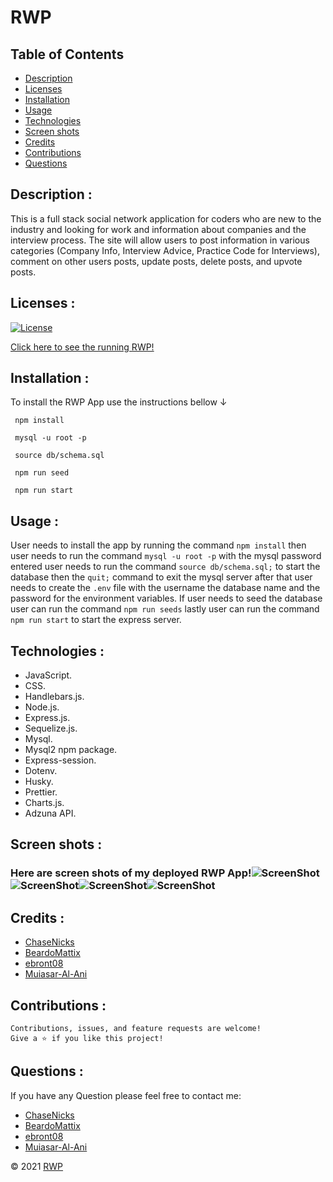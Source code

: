 # RWP

## Table of Contents

- [Description](#description-)
- [Licenses](#licenses-)
- [Installation](#installation-)
- [Usage](#usage-)
- [Technologies](#technologies-)
- [Screen shots](#screen-shots-)
- [Credits](#credits-)
- [Contributions](#contributions-)
- [Questions](#questions-)

## Description :

This is a full stack social network application for coders who are new to the industry and looking for work and information about companies and the interview process. The site will allow users to post information in various categories (Company Info, Interview Advice, Practice Code for Interviews), comment on other users posts, update posts, delete posts, and upvote posts.

## Licenses :

[![License](https://img.shields.io/badge/License-MIT-yellow.svg)](https://opensource.org/licenses/MIT)

[Click here to see the running RWP!](https://secure-meadow-77946.herokuapp.com/)

## Installation :

To install the RWP App use the instructions bellow &#8595;

```
 npm install

 mysql -u root -p

 source db/schema.sql

 npm run seed

 npm run start
```

## Usage :

User needs to install the app by running the command `npm install` then user needs to run the command `mysql -u root -p` with the mysql password entered user needs to run the command `source db/schema.sql;` to start the database then the `quit;` command to exit the mysql server after that user needs to create the `.env` file with the username the database name and the password for the environment variables. If user needs to seed the database user can run the command `npm run seeds` lastly user can run the command `npm run start` to start the express server.

## Technologies :

- JavaScript.
- CSS.
- Handlebars.js.
- Node.js.
- Express.js.
- Sequelize.js.
- Mysql.
- Mysql2 npm package.
- Express-session.
- Dotenv.
- Husky.
- Prettier.
- Charts.js.
- Adzuna API.

## Screen shots :

### Here are screen shots of my deployed RWP App!![ScreenShot](./public/images/screen1.png)![ScreenShot](./public/images/screen2.png)![ScreenShot](./public/images/screen3.png)![ScreenShot](./public/images/screen4.png)

## Credits :

- [ChaseNicks](https://github.com/ChaseNicks)
- [BeardoMattix](https://github.com/BeardoMattix)
- [ebront08](https://github.com/ebront08)
- [Muiasar-Al-Ani](https://github.com/Muiasar-Al-Ani)

## Contributions :

    Contributions, issues, and feature requests are welcome!
    Give a ⭐️ if you like this project!

## Questions :

If you have any Question please feel free to contact me:

- [ChaseNicks](https://github.com/ChaseNicks)
- [BeardoMattix](https://github.com/BeardoMattix)
- [ebront08](https://github.com/ebront08)
- [Muiasar-Al-Ani](https://github.com/Muiasar-Al-Ani)

&copy; 2021 [RWP](https://github.com/ChaseNicks)
